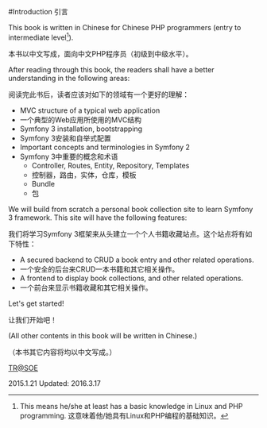 #Introduction 引言

This book is written in Chinese for Chinese PHP programmers (entry to intermediate level[^1]).

[^1]: This means he/she at least has a basic knowledge in Linux and PHP programming. 这意味着他/她具有Linux和PHP编程的基础知识。

本书以中文写成，面向中文PHP程序员（初级到中级水平）。

After reading through this book, the readers shall have a better understanding in the following areas:

阅读完此书后，读者应该对如下的领域有一个更好的理解：

* MVC structure of a typical web application
* 一个典型的Web应用所使用的MVC结构
* Symfony 3 installation, bootstrapping
* Symfony 3安装和自举式配置
* Important concepts and terminologies in Symfony 2
* Symfony 3中重要的概念和术语
  * Controller, Routes, Entity, Repository, Templates
  * 控制器，路由，实体，仓库，模板
  * Bundle
  * 包

We will build from scratch a personal book collection site to learn Symfony 3 framework. This site will have the following features:

我们将学习Symfony 3框架来从头建立一个个人书籍收藏站点。这个站点将有如下特性：

* A secured backend to CRUD a book entry and other related operations. 
* 一个安全的后台来CRUD一本书籍和其它相关操作。
* A frontend to display book collections, and other related operations. 
* 一个前台来显示书籍收藏和其它相关操作。

Let's get started!

让我们开始吧！

(All other contents in this book will be written in Chinese.)

（本书其它内容将均以中文写成。）

[TR@SOE](mailto:taylor.ren@gmail.com)

2015.1.21
Updated: 2016.3.17